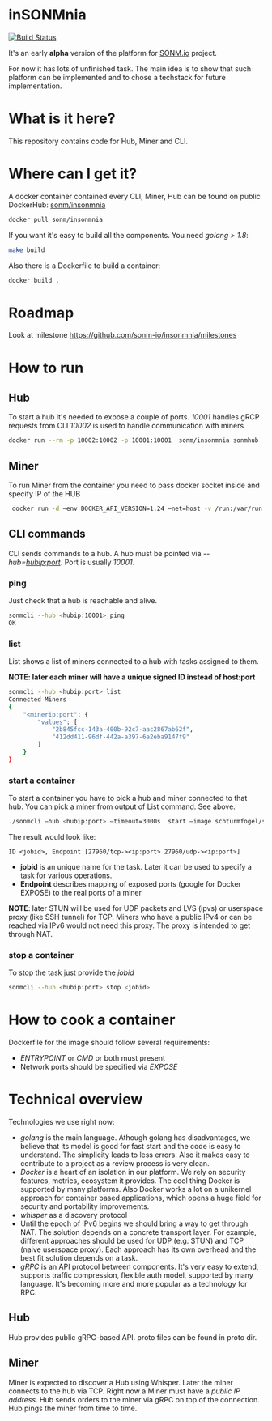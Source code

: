 # inSONMnia

[![Build Status](https://travis-ci.org/sonm-io/insonmnia.svg?branch=master)](https://travis-ci.org/sonm-io/insonmnia)

It's an early **alpha** version of the platform for [SONM.io](https://sonm.io) project.

For now it has lots of unfinished task. The main idea is to show that such platform can be implemented and to chose a techstack for future implementation.

# What is it here?

This repository contains code for Hub, Miner and CLI.

# Where can I get it?

A docker container contained every CLI, Miner, Hub can be found on public DockerHub: [sonm/insonmnia](https://hub.docker.com/r/sonm/insonmnia/)

```bash
docker pull sonm/insonmnia
```

If you want it's easy to build all the components. You need *golang > 1.8*:

```bash
make build
```

Also there is a Dockerfile to build a container:

```bash
docker build .
```

# Roadmap

Look at milestone https://github.com/sonm-io/insonmnia/milestones

# How to run

## Hub

To start a hub it's needed to expose a couple of ports.
*10001* handles gRCP requests from CLI
*10002* is used to handle communication with miners

```bash
docker run --rm -p 10002:10002 -p 10001:10001  sonm/insonmnia sonmhub
```

## Miner

To run Miner from the container you need to pass docker socket inside and specify IP of the HUB

```bash
 docker run -d —env DOCKER_API_VERSION=1.24 —net=host -v /run:/var/run sonm/insonmnia:alpha3 sonmminer —hubaddress=<hubip:10002>
```

## CLI commands

CLI sends commands to a hub. A hub must be pointed via *--hub=<hubip:port>*. Port is usually *10001*.

### ping

Just check that a hub is reachable and alive.

```bash
sonmcli --hub <hubip:10001> ping
OK
```

### list

List shows a list of miners connected to a hub with tasks assigned to them.

**NOTE: later each miner will have a unique signed ID instead of host:port**

```bash
sonmcli --hub <hubip:port> list
Connected Miners
{
	"<minerip:port": {
		"values": [
			"2b845fcc-143a-400b-92c7-aac2867ab62f",
			"412dd411-96df-442a-a397-6a2eba9147f9"
		]
	}
}
```

### start a container

To start a container you have to pick a hub and miner connected to that hub.
You can pick a miner from output of List command. See above.

```bash
./sonmcli —hub <hubip:port> —timeout=3000s  start —image schturmfogel/sonm-q3:alpha  —miner=<minerhost:port>
```
The result would look like:
```
ID <jobid>, Endpoint [27960/tcp-><ip:port> 27960/udp-><ip:port>]
```
 + **jobid** is an unique name for the task. Later it can be used to specify a task for various operations.
 + **Endpoint** describes mapping of exposed ports (google for Docker EXPOSE) to the real ports of a miner

**NOTE**: later STUN will be used for UDP packets and LVS (ipvs) or userspace proxy (like SSH tunnel) for TCP. Miners who have a public IPv4 or can be reached via IPv6 would not need this proxy. The proxy is intended to get through NAT.

### stop a container

To stop the task just provide the *jobid*

```bash
sonmcli --hub <hubip:port> stop <jobid>
```

# How to cook a container

Dockerfile for the image should follow several requirements:
 + *ENTRYPOINT* or *CMD* or both must present
 + Network ports should be specified via *EXPOSE*

# Technical overview

Technologies we use right now:

  + *golang* is the main language. Athough golang has disadvantages, we believe that its model is good for fast start and the code is easy to understand. The simplicity leads to less errors. Also it makes easy to contribute to a project as a review process is very clean.
  + *Docker* is a heart of an isolation in our platform. We rely on security features, metrics, ecosystem it provides. The cool thing Docker is supported by many platforms. Also Docker works a lot on a unikernel approach for container based applications, which opens a huge field for security and portability improvements.
  + *whisper* as a discovery protocol
  + Until the epoch of IPv6 begins we should bring a way to get through NAT. The solution depends on a concrete transport layer. For example, different approaches should be used for UDP (e.g. STUN) and TCP (naive userspace proxy). Each approach has its own overhead and the best fit solution depends on a task.
  + *gRPC* is an API protocol between components. It's very easy to extend, supports traffic compression, flexible auth model, supported by many language. It's becoming more and more popular as a technology for RPC.

## Hub

Hub provides public gRPC-based API. proto files can be found in proto dir.

## Miner

Miner is expected to discover a Hub using Whisper. Later the miner connects to the hub via TCP. Right now a Miner must have a *public IP address*. Hub sends orders to the miner via gRPC on top of the connection. Hub pings the miner from time to time.

